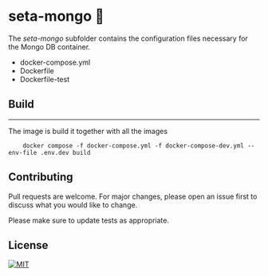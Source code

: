# seta-mongo 💾 

The *seta-mongo* subfolder contains the configuration files necessary for the Mongo DB container.

* docker-compose.yml 
* Dockerfile
* Dockerfile-test


## Build
***
The image is build it together with all the images

```
    docker compose -f docker-compose.yml -f docker-compose-dev.yml --env-file .env.dev build
```


## Contributing

Pull requests are welcome. For major changes, please open an issue first to discuss what you would like to change.

Please make sure to update tests as appropriate.

## License

[![MIT][mit-badge]][mit-url]

[mit-badge]: https://img.shields.io/badge/license-mit-blue
[mit-url]: https://choosealicense.com/licenses/mit/
